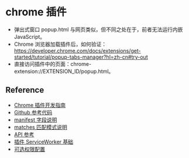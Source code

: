 # chrome 插件

- 弹出式窗口 popup.html 与网页类似，但不同之处在于，前者无法运行内嵌 JavaScript。
- Chrome 浏览器加载插件后，如何验证：https://developer.chrome.com/docs/extensions/get-started/tutorial/popup-tabs-manager?hl=zh-cn#try-out
- 直接访问插件中的页面：chrome-extension://EXTENSION_ID/popup.html。

## Reference

- [Chrome 插件开发指南](https://developer.chrome.com/docs/extensions/get-started?hl=zh-cn)
- [Github 参考代码](https://github.com/GoogleChrome/chrome-extensions-samples/tree/main/functional-samples/tutorial.tabs-manager)
- [manifest 字段说明](https://developer.chrome.com/docs/extensions/reference/manifest?hl=zh-cn)
- [matches 匹配模式说明](https://developer.chrome.com/docs/extensions/develop/concepts/match-patterns?hl=zh-cn)
- [API 参考](https://developer.chrome.com/docs/extensions/reference/api?hl=zh-cn)
- [插件 ServiceWorker 基础](https://developer.chrome.com/docs/extensions/develop/concepts/service-workers/basics?hl=zh-cn#import-scripts)
- [可选权限配置](https://developer.chrome.com/docs/extensions/reference/api/permissions?hl=zh-cn)
